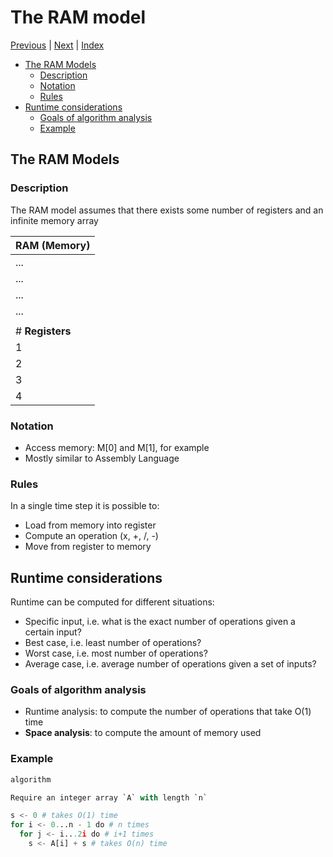 # The RAM model <!-- omit in toc -->

[Previous][prev] | [Next][next] | [Index][index]

[prev]: ./index.md
[next]: ./02searches.md
[index]: ./index.md

- [The RAM Models](#the-ram-models)
  - [Description](#description)
  - [Notation](#notation)
  - [Rules](#rules)
- [Runtime considerations](#runtime-considerations)
  - [Goals of algorithm analysis](#goals-of-algorithm-analysis)
  - [Example](#example)

## The RAM Models

### Description

The RAM model assumes that there exists some number of registers and an infinite memory array

| RAM (Memory)    |
| --------------- |
| ...             |
| ...             |
| ...             |
| ...             |
|                 |
| # **Registers** |
| 1               |
| 2               |
| 3               |
| 4               |

### Notation

- Access memory: M[0] and M[1], for example
- Mostly similar to Assembly Language

### Rules

In a single time step it is possible to:

- Load from memory into register
- Compute an operation (x, +, /, -)
- Move from register to memory

## Runtime considerations

Runtime can be computed for different situations:

- Specific input, i.e. what is the exact number of operations given a certain input?
- Best case, i.e. least number of operations?
- Worst case, i.e. most number of operations?
- Average case, i.e. average number of operations given a set of inputs?

### Goals of algorithm analysis

- Runtime analysis: to compute the number of operations that take O(1) time
- **Space analysis**: to compute the amount of memory used

### Example

```py
algorithm

Require an integer array `A` with length `n`

s <- 0 # takes O(1) time
for i <- 0...n - 1 do # n times
  for j <- i...2i do # i+1 times
    s <- A[i] + s # takes O(n) time
```
